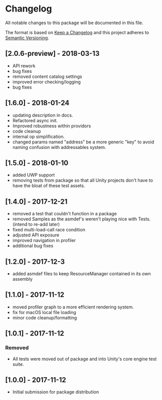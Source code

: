 # Changelog
All notable changes to this package will be documented in this file.

The format is based on [Keep a Changelog](http://keepachangelog.com/en/1.0.0/)
and this project adheres to [Semantic Versioning](http://semver.org/spec/v2.0.0.html).

## [2.0.6-preview] - 2018-03-13
- API rework
- bug fixes
- removed content catalog settings
- improved error checking/logging
- bug fixes

## [1.6.0] - 2018-01-24
- updating description in docs.
- Refactored async init.
- Improved robustness within providors
- code cleanup
- internal op simplification.
- changed params named "address" be a more generic "key" to avoid naming confusion with addressables system.

## [1.5.0] - 2018-01-10
- added UWP support
- removing tests from package so that all Unity projects don't have to have the bloat of these test assets.

## [1.4.0] - 2017-12-21
- removed a test that couldn't function in a package
- removed Samples as the asmdef's weren't playing nice with Tests. (intend to re-add later)
- fixed multi-load-call race condition
- adjusted API exposure
- improved navigation in profiler
- additional bug fixes

## [1.2.0] - 2017-12-3
- added asmdef files to keep ResourceManager contained in its own assembly

## [1.1.0] - 2017-11-12
- moved profiler graph to a more efficient rendering system.
- fix for macOS local file loading
- minor code cleanup/formatting

## [1.0.1] - 2017-11-12
### Removed
- All tests were moved out of package and into Unity's core engine test suite.  

## [1.0.0] - 2017-11-12
- Initial submission for package distribution

